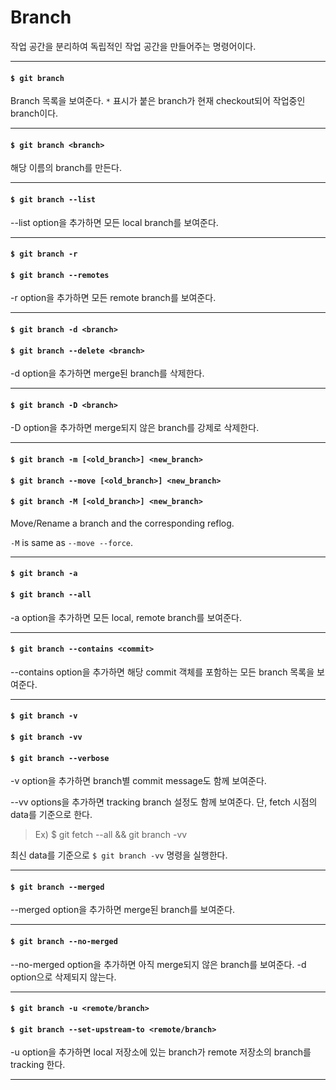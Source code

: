 # Branch

작업 공간을 분리하여 독립적인 작업 공간을 만들어주는 명령어이다.

---

#### `$ git branch`

Branch 목록을 보여준다. `*` 표시가 붙은 branch가 현재 checkout되어 작업중인 branch이다.

---

#### `$ git branch <branch>`

해당 이름의 branch를 만든다.

---

#### `$ git branch --list`

--list option을 추가하면 모든 local branch를 보여준다.

---

#### `$ git branch -r`
#### `$ git branch --remotes`

-r option을 추가하면 모든 remote branch를 보여준다.

---

#### `$ git branch -d <branch>`
#### `$ git branch --delete <branch>`

-d option을 추가하면 merge된 branch를 삭제한다.

---

#### `$ git branch -D <branch>`

-D option을 추가하면 merge되지 않은 branch를 강제로 삭제한다.

---

#### `$ git branch -m [<old_branch>] <new_branch>`
#### `$ git branch --move [<old_branch>] <new_branch>`
#### `$ git branch -M [<old_branch>] <new_branch>`

Move/Rename a branch and the corresponding reflog.

`-M` is same as `--move --force`.

---

#### `$ git branch -a`
#### `$ git branch --all`

-a option을 추가하면 모든 local, remote branch를 보여준다.

---

#### `$ git branch --contains <commit>`

--contains option을 추가하면 해당 commit 객체를 포함하는 모든 branch 목록을 보여준다.

---

#### `$ git branch -v`
#### `$ git branch -vv`
#### `$ git branch --verbose`

-v option을 추가하면 branch별 commit message도 함께 보여준다.

--vv options을 추가하면 tracking branch 설정도 함께 보여준다. 단, fetch 시점의 data를 기준으로 한다.

> Ex) $ git fetch --all && git branch -vv

최신 data를 기준으로 `$ git branch -vv` 명령을 실행한다.

---

#### `$ git branch --merged`

--merged option을 추가하면 merge된 branch를 보여준다.

---

#### `$ git branch --no-merged`

--no-merged option을 추가하면 아직 merge되지 않은 branch를 보여준다. -d option으로 삭제되지 않는다.

---

#### `$ git branch -u <remote/branch>`
#### `$ git branch --set-upstream-to <remote/branch>`

-u option을 추가하면 local 저장소에 있는 branch가 remote 저장소의 branch를 tracking 한다.

---
